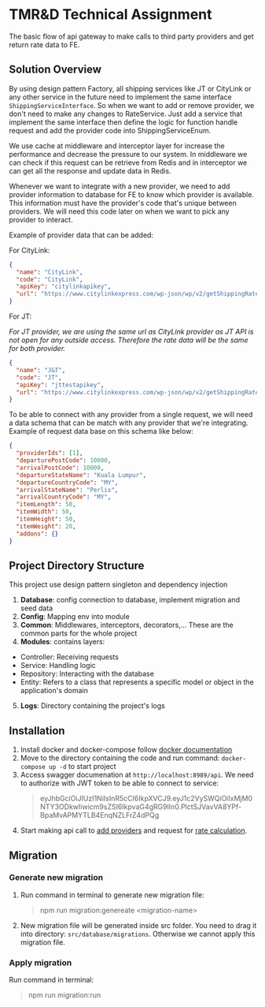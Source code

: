 # TMR&D Technical Assignment

The basic flow of api gateway to make calls to third party providers and get return rate data to FE.

## Solution Overview

By using design pattern Factory, all shipping services like JT or CityLink or any other service in the future need to implement the same interface `ShippingServiceInterface`. So when we want to add or remove provider, we don't need to make any changes to RateService. Just add a service that implement the same interface then define the logic for function handle request and add the provider code into ShippingServiceEnum.

We use cache at middleware and interceptor layer for increase the performance and decrease the pressure to our system. In middleware we can check if this request can be retrieve from Redis and in interceptor we can get all the response and update data in Redis.

Whenever we want to integrate with a new provider, we need to add provider information to database for FE to know which provider is available. This information must have the provider's code that's unique between providers. We will need this code later on when we want to pick any provider to interact.

Example of provider data that can be added:

For CityLink:

```json
{
  "name": "CityLink",
  "code": "CityLink",
  "apiKey": "citylinkapikey",
  "url": "https://www.citylinkexpress.com/wp-json/wp/v2/getShippingRate"
}
```

For JT:

_For JT provider, we are using the same url as CityLink provider as JT API is not open for any outside access. Therefore the rate data will be the same for both provider._

```json
{
  "name": "J&T",
  "code": "JT",
  "apiKey": "jttestapikey",
  "url": "https://www.citylinkexpress.com/wp-json/wp/v2/getShippingRate"
}
```

To be able to connect with any provider from a single request, we will need a data schema that can be match with any provider that we're integrating. Example of request data base on this schema like below:

```json
{
  "providerIds": [1],
  "departurePostCode": 10000,
  "arrivalPostCode": 10000,
  "departureStateName": "Kuala Lumpur",
  "departureCountryCode": "MY",
  "arrivalStateName": "Perlis",
  "arrivalCountryCode": "MY",
  "itemLength": 50,
  "itemWidth": 50,
  "itemHeight": 50,
  "itemWeight": 20,
  "addons": {}
}
```

## Project Directory Structure

This project use design pattern singleton and dependency injection

1. **Database**: config connection to database, implement migration and seed data
2. **Config**: Mapping env into module
3. **Common**: Middlewares, interceptors, decorators,... These are the common parts for the whole project
4. **Modules**: contains layers:

- Controller: Receiving requests
- Service: Handling logic
- Repository: Interacting with the database
- Entity: Refers to a class that represents a specific model or object in the application's domain

5. **Logs**: Directory containing the project's logs

## Installation

1. Install docker and docker-compose follow [docker documentation](https://docs.docker.com/engine/install)
2. Move to the directory containing the code and run command: `docker-compose up -d` to start project
3. Access swagger documenation at `http://localhost:8989/api`. We need to authorize with JWT token to be able to connect to service:
   > eyJhbGciOiJIUzI1NiIsInR5cCI6IkpXVCJ9.eyJ1c2VySWQiOiIxMjM0NTY3ODkwIiwicm9sZSI6IkpvaG4gRG9lIn0.PlctSJVavVA8YPf-BpaMvAPMYTLB4EnqNZLFrZ4dPQg
4. Start making api call to [add providers](http://localhost:8989/api#/provider/ProvidersController_createProvider) and request for [rate calculation](http://localhost:8989/api#/rates/RatesController_createRate).

## Migration

### Generate new migration

1. Run command in terminal to generate new migration file:
   > npm run migration:genereate \<migration-name\>
2. New migration file will be generated inside src folder. You need to drag it into directory: `src/database/migrations`. Otherwise we cannot apply this migration file.

### Apply migration

Run command in terminal:

> npm run migration:run
